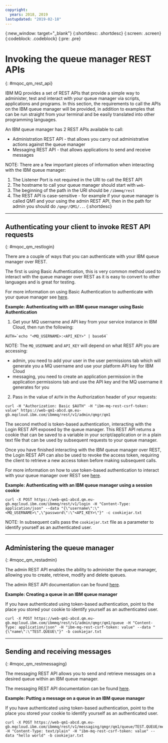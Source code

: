 ```yaml
---
copyright:
  years: 2018, 2019
lastupdated: "2019-02-18"
---
```


{:new_window: target="_blank"}
{:shortdesc: .shortdesc}
{:screen: .screen}
{:codeblock: .codeblock}
{:pre: .pre}

# Invoking the queue manager REST APIs
{: #mqoc_qm_rest_api}


IBM MQ provides a set of REST APIs that provide a simple way to administer, test and interact with your queue manager via scripts, applications and programs. In this section, the requirements to call the APIs on the IBM queue manager will be provided, in addition to examples that can be run straight from your terminal and be easily translated into other programming languages.

An IBM queue manager has 2 REST APIs available to call:
 * Administration REST API - that allows you carry out administrative actions against the queue manager
 * Messaging REST API - that allows applications to send and receive messages

NOTE: There are a few important pieces of information when interacting with the IBM queue manager:
 1. The Listener Port is not required in the URI to call the REST API
 2. The hostname to call your queue manager should start with `web-`
 3. The beginning of the path in the URI should be `/ibmmq/rest`
 4. The REST API is case-sensitive - for example if your queue manager is called QM1 and your using the admin REST API, then in the path for admin you should do `/qmgr/QM1/..`.
{:shortdesc}

---
## Authenticating your client to invoke REST API requests
{: #mqoc_qm_restlogin}

There are a couple of ways that you can authenticate with your IBM queue manager over REST.

The first is using Basic Authentication, this is very common method used to interact with the queue manager over REST as it is easy to convert to other languages and is great for testing.

For more information on using Basic Authentication to authenticate with your queue manager see [here](https://www.ibm.com/support/knowledgecenter/SSFKSJ_9.1.0/com.ibm.mq.sec.doc/q128710_.htm).

__Example: Authenticating with an IBM queue manager using Basic Authentication__

1. Get your MQ username and API key from your service instance in IBM Cloud, then run the following:  
```
AUTH=`echo "<MQ_USERNAME>:<API_KEY>" | base64`
```
NOTE: The `MQ_USERNAME` and `API_KEY` will depend on what REST API you are accessing:
 * admin, you need to add your user in the user permissions tab which will generate you a MQ username and use your platform API key for IBM Cloud
 * messaging, you need to create an application permission in the application permissions tab and use the API key and the MQ username it generates for you
2. Pass in the value of `AUTH` in the Authorization header of your requests:
```
curl -H "Authorization: Basic $AUTH" -H "ibm-mq-rest-csrf-token: value" https://web-qm1-abcd.qm.eu-gb.mqcloud.ibm.com/ibmmq/rest/v1/admin/qmgr/qm1
```

The second method is token-based authentication, interacting with the Login REST API exposed by the queue manager. This REST API returns a cookie that can be saved to a variable in your script/application or in a plain text file that can be used by subsequent requests to your queue manager.

Once you have finished interacting with the IBM queue manager over REST, the Login REST API can also be used to revoke the access token, requiring the client to retrieve a new access token before making subsequent calls.

For more information on how to use token-based authentication to interact with your queue manager over REST see [here](https://www.ibm.com/support/knowledgecenter/en/SSFKSJ_9.1.0/com.ibm.mq.sec.doc/q128720_.htm).

__Example: Authenticating with an IBM queue manager using a session cookie__
```
curl -X POST https://web-qm1-abcd.qm.eu-gb.mqcloud.ibm.com/ibmmq/rest/v1/login -H "Content-Type: application/json" --data "{\"username\":\"<MQ_USERNAME>\",\"password\":\"<API_KEY>\"}" -c cookiejar.txt
```
NOTE: In subsequent calls pass the `cookiejar.txt` file as a parameter to identify yourself as an authenticated user.

---
## Administering the queue manager
{: #mqoc_qm_restadmin}

The admin REST API enables the ability to administer the queue manager, allowing you to create, retrieve, modify and delete queues.

The admin REST API documentation can be found [here](https://www.ibm.com/support/knowledgecenter/SSFKSJ_9.1.0/com.ibm.mq.dev.doc/q130960_.htm).

__Example: Creating a queue in an IBM queue manager__

If you have authenticated using token-based authentication, point to the place you stored your cookie to identify yourself as an authenticated user.
```
curl -X POST https://web-qm1-abcd.qm.eu-gb.mqcloud.ibm.com/ibmmq/rest/v1/admin/qmgr/qm1/queue -H "Content-Type: application/json" -H "ibm-mq-rest-csrf-token: value" --data "{\"name\":\"TEST.QUEUE\"}" -b cookiejar.txt
```

---
## Sending and receiving messages
{: #mqoc_qm_restmessaging}

The messaging REST API allows you to send and retrieve messages on a desired queue within an IBM queue manager.

The messaging REST API documentation can be found [here](https://www.ibm.com/support/knowledgecenter/SSFKSJ_9.1.0/com.ibm.mq.dev.doc/q130960_.htm).

__Example: Putting a message on a queue in an IBM queue manager__

If you have authenticated using token-based authentication, point to the place you stored your cookie to identify yourself as an authenticated user.
```
curl -X POST https://web-qm1-abcd.qm.eu-gb.mqcloud.ibm.com/ibmmq/rest/v1/messaging/qmgr/qm1/queue/TEST.QUEUE/message -H "Content-Type: text/plain" -H "ibm-mq-rest-csrf-token: value" --data "hello world" -b cookiejar.txt
```
